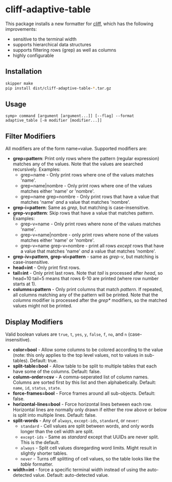 # cliff-adaptive-table

This package installs a new formatter for [cliff](https://github.com/Stratoscale/cliff), which has the following improvements:
- sensitive to the terminal width
- supports hierarchical data structures
- supports filtering rows (grep) as well as columns
- highly configurable

## Installation
```bash
skipper make
pip install dist/cliff-adaptive-table-*.tar.gz
```

## Usage
```
symp> command [argument [argument...]] [--flag] --format adaptive_table [-m modifier [modifier...]]
```

## Filter Modifiers
All modifiers are of the form name=value. Supported modifiers are:
- **grep=pattern**: Print only rows where the pattern (regular expression) matches any of the values. Note that the values are searched recursively. Examples:
  - grep=name - Only print rows where one of the values matches 'name'.
  - grep=name|nombre - Only print rows where one of the values matches either 'name' or 'nombre'.
  - grep=name grep=nombre - Only print rows that have a value that matches 'name' _and_ a value that matches 'nombre'.
- **grep-i=pattern**: Same as _grep_, but matching is case-insensitive.
- **grep-v=pattern**: Skip rows that have a value that matches pattern. Examples:
  - grep-v=name - Only print rows where none of the values matches 'name'.
  - grep-v=name|nombre - only print rows where none of the values matches either 'name' or 'nombre'.
  - grep-v=name grep-v=nombre - print all rows _except_ rows that have a value that matches 'name' _and_ a value that matches 'nombre'.
- **grep-iv=pattern**, **grep-vi=pattern** - same as _grep-v_, but matching is case-insensitive.
- **head=int** - Only print first rows.
- **tail=int** - Only print last rows. Note that _tail_ is processed after _head_, so head=10 tail=5 means that rows 6-10 are printed (where row number starts at 1).
- **columns=pattern** - Only print columns that match _pattern_. If repeated, all columns matching any of the pattern will be printed. Note that the _columns_ modifier is processed after the _grep*_ modifiers, so the matched values might not be printed.

## Display Modifiers
Valid boolean values are `true`, `t`, `yes`, `y`, `false`, `f`, `no`, and `n` (case-insensitive).
- **color=bool** - Allow some columns to be colored according to the value (note: this only applies to the top level values, not to values in sub-tables). Default: true.
- **split-table=bool** - Allow table to be split to multiple tables that each have some of the columns. Default: false.
- **column-order=csv** - A comma-seperated list of column names. Columns are sorted first by this list and then alphabetically. Default: `name`, `id`, `status`, `state`.
- **force-frames=bool** - Force frames around all sub-objects. Default: false.
- **horizontal-lines=bool** - Force horizontal lines between each row. Horizontal lines are normally only drawn if either the row above or below is split into multiple lines. Default: false.
- **split-words** - Any of `always`, `except-ids`, `standard`, or `never`:
  - `standard` - Cell values are split between words, and only words longer than the cell width are split.
  - `except-ids` - Same as _standard_ except that UUIDs are never split. This is the default.
  - `always` - Split cell values disregarding word limits. Might result in slightly shorter tables.
  - `never` - Turns off splitting of cell values, so the table looks like the _table_ formatter.
- **width=int** - force a specific terminal width instead of using the auto-detected value. Default: auto-detected value.
